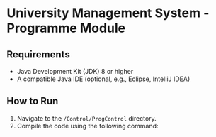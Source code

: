 University Management System - Programme Module  
================================================  

## Requirements  
- Java Development Kit (JDK) 8 or higher  
- A compatible Java IDE (optional, e.g., Eclipse, IntelliJ IDEA)  

## How to Run  
1. Navigate to the `/Control/ProgControl` directory.  
2. Compile the code using the following command:  
